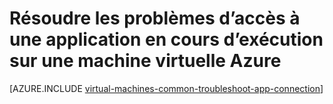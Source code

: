 <properties
    pageTitle="Résoudre les problèmes d’accès de l’application sur un ordinateur virtuel de Windows | Microsoft Azure"
    description="Si vous ne peut pas accéder à une application en cours d’exécution sur une machine virtuelle Azure, suivez ces étapes pour isoler la source du problème."
    services="virtual-machines-windows"
    documentationCenter=""
    authors="iainfoulds"
    manager="timlt"
    editor=""
    tags="top-support-issue,azure-service-management,azure-resource-manager"/>

<tags
    ms.service="virtual-machines-windows"
    ms.workload="infrastructure-services"
    ms.tgt_pltfrm="vm-windows"
    ms.devlang="na"
    ms.topic="support-article"
    ms.date="09/27/2016"
    ms.author="iainfou"/>

# <a name="troubleshoot-access-to-an-application-running-on-an-azure-virtual-machine"></a>Résoudre les problèmes d’accès à une application en cours d’exécution sur une machine virtuelle Azure

[AZURE.INCLUDE [virtual-machines-common-troubleshoot-app-connection](../../includes/virtual-machines-common-troubleshoot-app-connection.md)]
